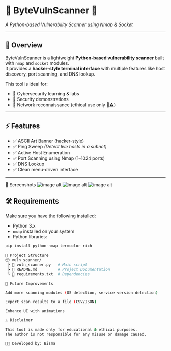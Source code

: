 # 🚨 ByteVulnScanner 🚨
*A Python-based Vulnerability Scanner using Nmap & Socket*

---

## 📖 Overview
ByteVulnScanner is a lightweight **Python-based vulnerability scanner** built with `nmap` and `socket` modules.  
It provides a **hacker-style terminal interface** with multiple features like host discovery, port scanning, and DNS lookup.  

This tool is ideal for:
- 🔹 Cybersecurity learning & labs  
- 🔹 Security demonstrations  
- 🔹 Network reconnaissance (ethical use only 🚫⚠️)

---

## ⚡ Features
- ✅ ASCII Art Banner (hacker-style)  
- ✅ Ping Sweep *(Detect live hosts in a subnet)*  
- ✅ Active Host Enumeration  
- ✅ Port Scanning using Nmap (1–1024 ports)  
- ✅ DNS Lookup  
- ✅ Clean menu-driven interface  

---
📸 Screenshots
![image alt](https://github.com/user-attachments/assets/08ab4aa0-d4b9-451e-a33b-16970405254e)
![image alt](https://github.com/user-attachments/assets/0306ef4d-0b0a-4fbd-8de1-3620ac2fb2a3)
![image alt](https://github.com/user-attachments/assets/0306ef4d-0b0a-4fbd-8de1-3620ac2fb2a3)

## 🛠️ Requirements
Make sure you have the following installed:
- Python 3.x  
- `nmap` installed on your system  
- Python libraries:  

```bash
pip install python-nmap termcolor rich

📂 Project Structure
📦 vuln_scanner/
 ┣ 📜 vuln_scanner.py   # Main script
 ┣ 📜 README.md         # Project Documentation
 ┗ 📜 requirements.txt  # Dependencies

🚀 Future Improvements

Add more scanning modules (OS detection, service version detection)

Export scan results to a file (CSV/JSON)

Enhance UI with animations

⚠️ Disclaimer

This tool is made only for educational & ethical purposes.
The author is not responsible for any misuse or damage caused.

👩‍💻 Developed by: Bisma






